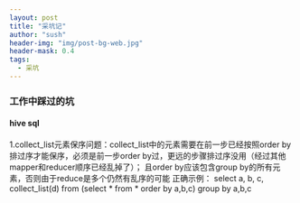 ```yaml
---
layout: post
title: "采坑记"
author: "sush"
header-img: "img/post-bg-web.jpg"
header-mask: 0.4
tags:
  - 采坑
---
```

### **工作中踩过的坑**
#### **hive sql** ####
1.collect_list元素保序问题：collect_list中的元素需要在前一步已经按照order by排过序才能保序，必须是前一步order by过，更远的步骤排过序没用（经过其他mapper和reducer顺序已经乱掉了）；
  且order by应该包含group by的所有元素，否则由于reduce是多个仍然有乱序的可能
  正确示例：
   select 
   a,
   b,
   c,
   collect_list(d)
   from
     (select * from * order by a,b,c)
   group by a,b,c
  
